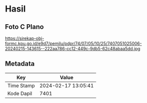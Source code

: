 # Hasil

## Foto C Plano

https://sirekap-obj-formc.kpu.go.id/e9d7/pemilu/pdpr/74/07/05/10/25/7407051025006-20240215-143615--222aa786-cc12-449c-9db5-62c48abaa5dd.jpg


## Metadata

| Key        | Value               |
| ---------- | ------------------- |
| Time Stamp | 2024-02-17 13:05:41 |
| Kode Dapil | 7401                |



